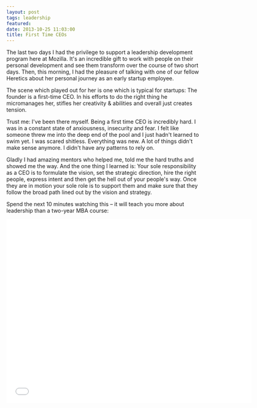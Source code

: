 ```yaml
---
layout: post
tags: leadership
featured: 
date: 2013-10-25 11:03:00
title: First Time CEOs
---
```

The last two days I had the privilege to support a leadership development program here at Mozilla. It's an incredible gift to work with people on their personal development and see them transform over the course of two short days. Then, this morning, I had the pleasure of talking with one of our fellow Heretics about her personal journey as an early startup employee.

The scene which played out for her is one which is typical for startups: The founder is a first-time CEO. In his efforts to do the right thing he micromanages her, stifles her creativity & abilities and overall just creates tension.

Trust me: I've been there myself. Being a first time CEO is incredibly hard. I was in a constant state of anxiousness, insecurity and fear. I felt like someone threw me into the deep end of the pool and I just hadn't learned to swim yet. I was scared shitless. Everything was new. A lot of things didn't make sense anymore. I didn't have any patterns to rely on.

Gladly I had amazing mentors who helped me, told me the hard truths and showed me the way. And the one thing I learned is: Your sole responsibility as a CEO is to formulate the vision, set the strategic direction, hire the right people, express intent and then get the hell out of your people's way. Once they are in motion your sole role is to support them and make sure that they follow the broad path lined out by the vision and strategy.

Spend the next 10 minutes watching this – it will teach you more about leadership than a two-year MBA course:

<iframe width="640" height="480" src="//www.youtube.com/embed/OqmdLcyES_Q?rel=0" frameborder="0" allowfullscreen></iframe>